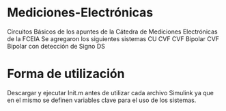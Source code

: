 # Mediciones-Electrónicas
 Circuitos Básicos de los apuntes de la Cátedra de Mediciones Electrónicas de la FCEIA
 Se agregaron los siguientes sistemas
 CU
 CVF
 CVF Bipolar
 CVF Bipolar con detección de Signo
 DS
 
# Forma de utilización
 Descargar y ejecutar Init.m antes de utilizar cada archivo Simulink ya que en el mismo se definen variables clave para el uso de los sistemas.
